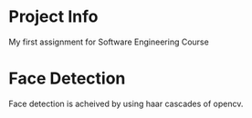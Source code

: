# Project Info
My first assignment for Software Engineering Course

# Face Detection
Face detection is acheived by using haar cascades of opencv. 

